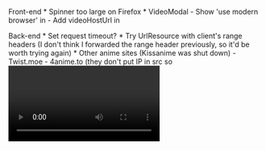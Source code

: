 Front-end
    * Spinner too large on Firefox
    * VideoModal
        - Show 'use modern browser' in <ErrorDisplay>
        - Add videoHostUrl in <ErrorDisplay>

Back-end
    * Set request timeout?
    * Try UrlResource with client's range headers (I don't think I forwarded the range header previously, so it'd be worth trying again)
    * Other anime sites (Kissanime was shut down)
        - Twist.moe
        - 4anime.to (they don't put IP in src so <video> could have their video plugged right in)
        - https://www.wcostream.com/ (Watch cartoon online)
        - 9anime.(to|ru|com?)
        - Kissanime.nz
        - Kissanime.pro
        - Animetribes.ru
        - Animepahe.com
        - Aniwatch.me
    * Movies
        - One option: https://www.reddit.com/r/reactjs/comments/i1sxu4/project_stream_torrent_in_the_browser/?utm_medium=android_app&utm_source=share
    * Add bypass logic for Cloudflare's "One more step" captcha page
    * Duplicate refactors done in other branch on master
        - Include refactor: return video response as `{ url, isVideoSrcNestable }` or related var name.
    * Add sanitization for database insertions since they come from front-end.
    * Decide on best buffer size (1080p is about 16.5 MB/min, 720p is about 9 MB/min) if UrlResource doesn't work
    * Way to download videos
